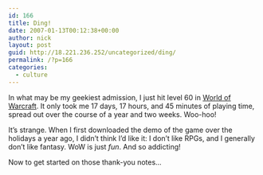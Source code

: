 ```yaml
---
id: 166
title: Ding!
date: 2007-01-13T00:12:38+00:00
author: nick
layout: post
guid: http://18.221.236.252/uncategorized/ding/
permalink: /?p=166
categories:
  - culture
---
```

In what may be my geekiest admission, I just hit level 60 in [World of Warcraft](http://www.worldofwarcraft.com/). It only took me 17 days, 17 hours, and 45 minutes of playing time, spread out over the course of a year and two weeks. Woo-hoo!

It&#8217;s strange. When I first downloaded the demo of the game over the holidays a year ago, I didn&#8217;t think I&#8217;d like it: I don&#8217;t like RPGs, and I generally don&#8217;t like fantasy. WoW is just _fun_. And so addicting!

Now to get started on those thank-you notes&#8230;